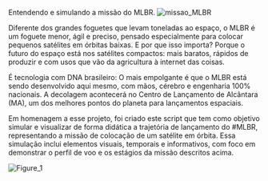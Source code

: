 Entendendo e simulando a missão do MLBR.
![missao_MLBR](https://github.com/user-attachments/assets/75b1d035-8097-4a83-b383-9d4ffbd01d76)

Diferente dos grandes foguetes que levam toneladas ao espaço, o MLBR é um foguete menor, ágil e preciso, pensado especialmente para colocar pequenos satélites em órbitas baixas. E por que isso importa? Porque o futuro do espaço está nos satélites compactos: mais baratos, rápidos de produzir e com usos que vão da agricultura à internet das coisas. 

É tecnologia com DNA brasileiro: O mais empolgante é que o MLBR está sendo desenvolvido aqui mesmo, com mãos, cérebro e engenharia 100% nacionais. A decolagem acontecerá no Centro de Lançamento de Alcântara (MA), um dos melhores pontos do planeta para lançamentos espaciais.

Em homenagem a esse projeto, foi criado este script que tem como objetivo simular e visualizar de forma didática a trajetória de lançamento do #MLBR, representando a missão de colocação de um satélite em órbita. Essa simulação inclui elementos visuais, temporais e informativos, com foco em demonstrar o perfil de voo e os estágios da missão descritos acima. 

![Figure_1](https://github.com/user-attachments/assets/929b460a-4557-49c4-bdc9-1cd5040501be)
